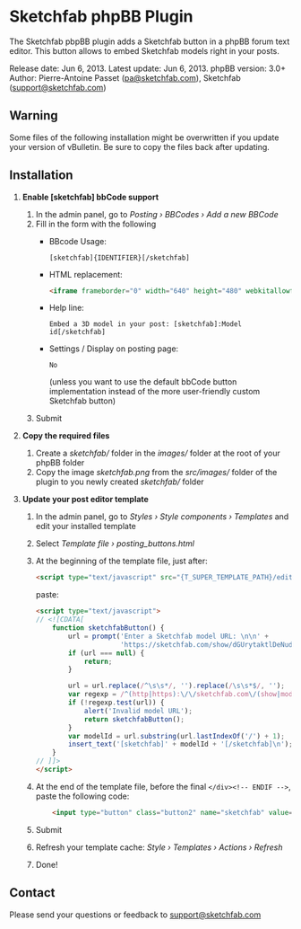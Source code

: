 Sketchfab phpBB Plugin
=========================

The Sketchfab pbpBB plugin adds a Sketchfab button in a phpBB forum text editor.
This button allows to embed Sketchfab models right in your posts.

Release date: Jun 6, 2013.
Latest update: Jun 6, 2013.
phpBB version: 3.0+
Author: Pierre-Antoine Passet (pa@sketchfab.com), Sketchfab (support@sketchfab.com)

Warning
-------

Some files of the following installation might be overwritten if you update your version of vBulletin. Be sure to copy the files back after updating.

Installation
------------

1. **Enable [sketchfab] bbCode support**
    1. In the admin panel, go to *Posting › BBCodes › Add a new BBCode*
    2. Fill in the form with the following
        * BBcode Usage:
          
          ```
          [sketchfab]{IDENTIFIER}[/sketchfab]
          ```
        * HTML replacement:
          
          ```html
          <iframe frameborder="0" width="640" height="480" webkitallowfullscreen="true" mozallowfullscreen="true" src="http://sketchfab.com/embed/{IDENTIFIER}?autostart=0&amp;transparent=0&amp;autospin=0&amp;controls=0&amp;watermark=1"></iframe>
          ```
        * Help line:
          
          ```
          Embed a 3D model in your post: [sketchfab]:Model id[/sketchfab]
          ```
        * Settings / Display on posting page:
          
          ```
          No
          ```
          (unless you want to use the default bbCode button implementation instead of the more user-friendly custom Sketchfab button)
    3. Submit

2. **Copy the required files**
    1. Create a *sketchfab/* folder in the *images/* folder at the root of your phpBB folder
    2. Copy the image *sketchfab.png* from the *src/images/* folder of the plugin to you newly created *sketchfab/* folder

3. **Update your post editor template**
    1. In the admin panel, go to *Styles › Style components › Templates* and edit your installed template
    2. Select *Template file › posting_buttons.html*
    3. At the beginning of the template file, just after: 

       ```html
       <script type="text/javascript" src="{T_SUPER_TEMPLATE_PATH}/editor.js"></script>
       ```

       paste:

       ```html
       <script type="text/javascript">
       // <![CDATA[
           function sketchfabButton() {
               url = prompt('Enter a Sketchfab model URL: \n\n' +
                            'https://sketchfab.com/show/dGUrytaktlDeNudCEGKk31oTJY');
               if (url === null) {
                   return;
               }

               url = url.replace(/^\s\s*/, '').replace(/\s\s*$/, '');
               var regexp = /^(http|https):\/\/sketchfab.com\/(show|models)\/([^/]+)$/;
               if (!regexp.test(url)) {
                   alert('Invalid model URL');
                   return sketchfabButton();
               }
               var modelId = url.substring(url.lastIndexOf('/') + 1);
               insert_text('[sketchfab]' + modelId + '[/sketchfab]\n');
           }
       // ]]>
       </script>
       ```

    4. At the end of the template file, before the final `</div><!-- ENDIF -->`, paste the following code:

       ```html
           <input type="button" class="button2" name="sketchfab" value="3D model" onclick="sketchfabButton()" title="Insert a 3d model from Sketchfab" style="background: url('{PHPBB_ROOT_PATH}images/sketchfab/sketchfab.png') no-repeat 2px 50%, url('{T_THEME_PATH}/images/bg_button.gif'); padding-left: 17px;" />
       ```

    4. Submit
    5. Refresh your template cache: *Style › Templates › Actions › Refresh*

    6. Done!

Contact
-------
Please send your questions or feedback to support@sketchfab.com
